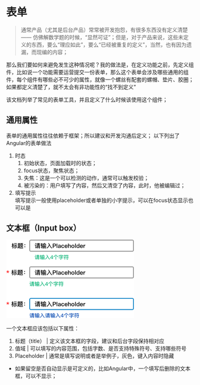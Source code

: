 # 表单

> 通常产品（尤其是后台产品）常常被开发抱怨，有很多东西没有定义清楚 —— 仿佛解数学题的时候，“显然可证”；但是，对于产品来说，这些未定义的东西，要么“理应如此”，要么“已经被重复的定义”，当然，也有因为遗漏，而现编的内容；

那么我们要如何来避免发生这种情况呢？我的做法是，在定义功能之前，先定义组件，比如说一个功能需要运营提交一份表单，那么这个表单会涉及哪些通用的组件，每个组件有哪些必不可少的属性，就像一个螺丝有配套的螺帽、垫片、胶圈；如果都定义清楚了，就不太会有非功能性的“找不到定义”
 
该文档列举了常见的表单工具，并且定义了什么时候该使用这个组件；

## 通用属性
表单的通用属性往往依赖于框架；所以建议和开发沟通后定义；
以下列出了Angular的表单做法
1. 时态
    1. 初始状态，页面加载时的状态；
    2. focus状态，聚焦状态；
    3. 失焦：这是一个可以检测的动作，通常可以触发校验；
    4. 被污染的：用户填写了内容，然后又清空了内容，此时，他被编辑过；
2. 填写提示
<br> 填写提示一般使用placeholder或者单独的小字提示，可以在focus状态显示也可以是

## 文本框（Input box）
![](../assets/input.png)


一个文本框应该包括以下属性：
1. 标题（title） | 定义该文本框的字段，建议和后台字段保持相对应
2. 值域 | 可以填写的内容范围，包括字数、是否支持特殊符号、支持哪些符号
3. Placeholder | 通常是填写说明或者是举例子，灰色，键入内容时隐藏

  
* 如果留空是否自动显示是可定义的，比如Angular中，一个填写后删除的文本框，可以不显示；
